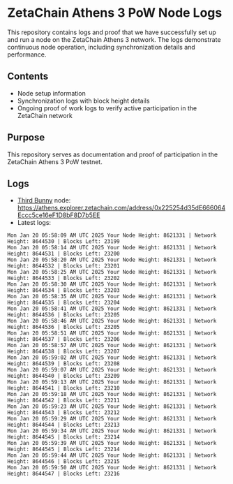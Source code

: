# ZetaChain Athens 3 PoW Node Logs
This repository contains logs and proof that we have successfully set up and run a node on the ZetaChain Athens 3 network. The logs demonstrate continuous node operation, including synchronization details and performance.

## Contents
- Node setup information
- Synchronization logs with block height details
- Ongoing proof of work logs to verify active participation in the ZetaChain network

## Purpose
This repository serves as documentation and proof of participation in the ZetaChain Athens 3 PoW testnet.

## Logs

- [Third Bunny](https://thirdbunny.xyz/) node: https://athens.explorer.zetachain.com/address/0x225254d35dE666064Eccc5ce16eF1D8bF8D7b5EE
- Latest logs:
```
Mon Jan 20 05:58:09 AM UTC 2025 Your Node Height: 8621331 | Network Height: 8644530 | Blocks Left: 23199
Mon Jan 20 05:58:14 AM UTC 2025 Your Node Height: 8621331 | Network Height: 8644531 | Blocks Left: 23200
Mon Jan 20 05:58:20 AM UTC 2025 Your Node Height: 8621331 | Network Height: 8644532 | Blocks Left: 23201
Mon Jan 20 05:58:25 AM UTC 2025 Your Node Height: 8621331 | Network Height: 8644533 | Blocks Left: 23202
Mon Jan 20 05:58:30 AM UTC 2025 Your Node Height: 8621331 | Network Height: 8644534 | Blocks Left: 23203
Mon Jan 20 05:58:35 AM UTC 2025 Your Node Height: 8621331 | Network Height: 8644535 | Blocks Left: 23204
Mon Jan 20 05:58:41 AM UTC 2025 Your Node Height: 8621331 | Network Height: 8644536 | Blocks Left: 23205
Mon Jan 20 05:58:46 AM UTC 2025 Your Node Height: 8621331 | Network Height: 8644536 | Blocks Left: 23205
Mon Jan 20 05:58:51 AM UTC 2025 Your Node Height: 8621331 | Network Height: 8644537 | Blocks Left: 23206
Mon Jan 20 05:58:57 AM UTC 2025 Your Node Height: 8621331 | Network Height: 8644538 | Blocks Left: 23207
Mon Jan 20 05:59:02 AM UTC 2025 Your Node Height: 8621331 | Network Height: 8644539 | Blocks Left: 23208
Mon Jan 20 05:59:07 AM UTC 2025 Your Node Height: 8621331 | Network Height: 8644540 | Blocks Left: 23209
Mon Jan 20 05:59:13 AM UTC 2025 Your Node Height: 8621331 | Network Height: 8644541 | Blocks Left: 23210
Mon Jan 20 05:59:18 AM UTC 2025 Your Node Height: 8621331 | Network Height: 8644542 | Blocks Left: 23211
Mon Jan 20 05:59:23 AM UTC 2025 Your Node Height: 8621331 | Network Height: 8644543 | Blocks Left: 23212
Mon Jan 20 05:59:29 AM UTC 2025 Your Node Height: 8621331 | Network Height: 8644544 | Blocks Left: 23213
Mon Jan 20 05:59:34 AM UTC 2025 Your Node Height: 8621331 | Network Height: 8644545 | Blocks Left: 23214
Mon Jan 20 05:59:39 AM UTC 2025 Your Node Height: 8621331 | Network Height: 8644545 | Blocks Left: 23214
Mon Jan 20 05:59:44 AM UTC 2025 Your Node Height: 8621331 | Network Height: 8644546 | Blocks Left: 23215
Mon Jan 20 05:59:50 AM UTC 2025 Your Node Height: 8621331 | Network Height: 8644547 | Blocks Left: 23216
```
